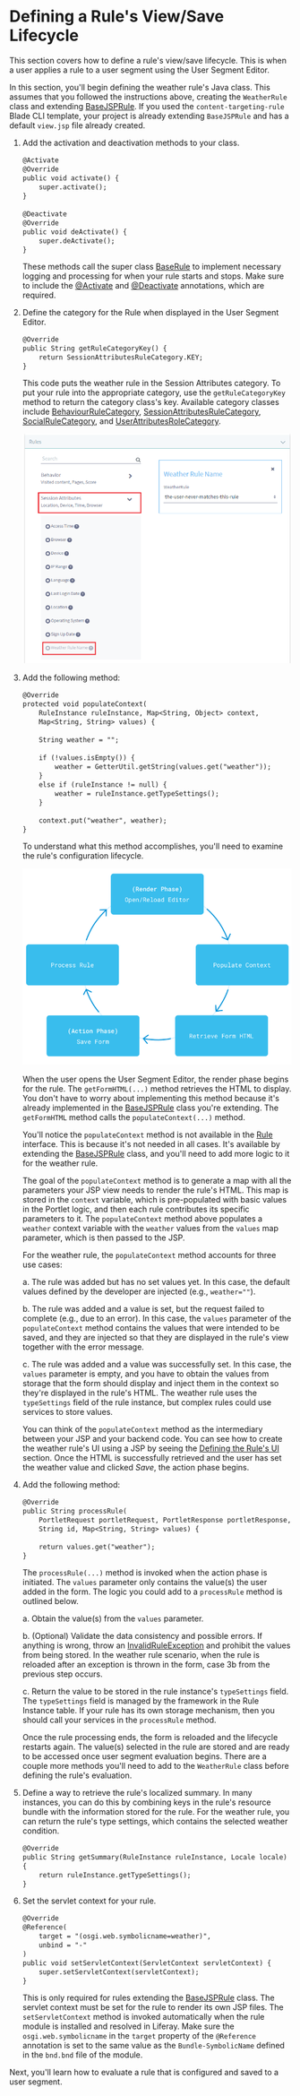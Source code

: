# Defining a Rule's View/Save Lifecycle [](id=defining-a-rules-view-save-lifecycle)

This section covers how to define a rule's view/save lifecycle. This is when
a user applies a rule to a user segment using the User Segment Editor.

In this section, you'll begin defining the weather rule's Java class. This
assumes that you followed the instructions above, creating the `WeatherRule`
class and extending
[BaseJSPRule](@app-ref@/content-targeting/2.0.0/javadocs/com/liferay/content/targeting/api/model/BaseJSPRule.html).
If you used the `content-targeting-rule` Blade CLI template, your project is
already extending `BaseJSPRule` and has a default `view.jsp` file already
created. 

1.  Add the activation and deactivation methods to your class.

        @Activate
        @Override
        public void activate() {
            super.activate();
        }

        @Deactivate
        @Override
        public void deActivate() {
            super.deActivate();
        }

    These methods call the super class
    [BaseRule](@app-ref@/content-targeting/2.0.0/javadocs/com/liferay/content/targeting/api/model/BaseRule.html)
    to implement necessary logging and processing for when your rule starts and
    stops. Make sure to include the
    [@Activate](https://osgi.org/javadoc/r6/cmpn/org/osgi/service/component/annotations/Activate.html)
    and
    [@Deactivate](https://osgi.org/javadoc/r6/cmpn/org/osgi/service/component/annotations/Deactivate.html)
    annotations, which are required.

2.  Define the category for the Rule when displayed in the User Segment Editor.

        @Override
        public String getRuleCategoryKey() {
            return SessionAttributesRuleCategory.KEY;
        }

    This code puts the weather rule in the Session Attributes category. To
    put your rule into the appropriate category, use the `getRuleCategoryKey`
    method to return the category class's key. Available category classes
    include [BehaviourRuleCategory](@app-ref@/content-targeting/2.0.0/javadocs/com/liferay/content/targeting/rule/categories/BehaviorRuleCategory.html),
    [SessionAttributesRuleCategory](@app-ref@/content-targeting/2.0.0/javadocs/com/liferay/content/targeting/rule/categories/SessionAttributesRuleCategory.html),
    [SocialRuleCategory](@app-ref@/content-targeting/2.0.0/javadocs/com/liferay/content/targeting/rule/categories/SocialRuleCategory.html),
    and
    [UserAttributesRoleCategory](@app-ref@/content-targeting/2.0.0/javadocs/com/liferay/content/targeting/rule/categories/UserAttributesRuleCategory.html).

    ![Figure 2: This example Weather rule was modified to reside in the Session Attributes category.](../../../images-dxp/new-category-rule.png)

3.  Add the following method:

        @Override
        protected void populateContext(
            RuleInstance ruleInstance, Map<String, Object> context,
            Map<String, String> values) {

            String weather = "";

            if (!values.isEmpty()) {
                weather = GetterUtil.getString(values.get("weather"));
            }
            else if (ruleInstance != null) {
                weather = ruleInstance.getTypeSettings();
            }

            context.put("weather", weather);
        }

    To understand what this method accomplishes, you'll need to examine the
    rule's configuration lifecycle.

    ![Figure 3: An Audience Targeting rule must be configured by the user and processed before it can become part of a User Segment.](../../../images-dxp/rule-lifecycle.png)

    When the user opens the User Segment Editor, the render phase begins for the
    rule. The `getFormHTML(...)` method retrieves the HTML to display. You don't
    have to worry about implementing this method because it's already
    implemented in the
    [BaseJSPRule](@app-ref@/content-targeting/2.0.0/javadocs/com/liferay/content/targeting/api/model/BaseJSPRule.html)
    class you're extending. The `getFormHTML`
    method calls the `populateContext(...)` method.

    You'll notice the `populateContext` method is not available in the
    [Rule](@app-ref@/content-targeting/2.0.0/javadocs/com/liferay/content/targeting/api/model/Rule.html)
    interface. This is because it's not needed in all cases. It's available by
    extending the
    [BaseJSPRule](@app-ref@/content-targeting/2.0.0/javadocs/com/liferay/content/targeting/api/model/BaseJSPRule.html)
    class, and you'll need to add more logic to it for the weather rule. 
    
    The goal of the `populateContext` method is to generate a map with all the
    parameters your JSP view needs to render the rule's HTML. This map is stored
    in the `context` variable, which is pre-populated with basic values in the
    Portlet logic, and then each rule contributes its specific parameters to
    it. The `populateContext` method above populates a `weather` context
    variable with the `weather` values from the `values` map parameter, which is
    then passed to the JSP.

    For the weather rule, the `populateContext` method accounts for three use
    cases:

    a. The rule was added but has no set values yet. In this case, the default
        values defined by the developer are injected (e.g., `weather=""`).

    b. The rule was added and a value is set, but the request failed to
        complete (e.g., due to an error). In this case, the `values` parameter
        of the `populateContext` method contains the values that were intended
        to be saved, and they are injected so that they are displayed in the
        rule's view together with the error message.

    c. The rule was added and a value was successfully set. In this case, the
    `values` parameter is empty, and you have to obtain the values from storage
    that the form should display and inject them in the context so they're
    displayed in the rule's HTML. The weather rule uses the `typeSettings` field
    of the rule instance, but complex rules could use services to store values.

    You can think of the `populateContext` method as the intermediary between
    your JSP and your backend code. You can see how to create the weather rule's
    UI using a JSP by seeing the
    [Defining the Rule's UI](/develop/tutorials/-/knowledge_base/7-1/creating-new-audience-targeting-rule-types#defining-the-rules-ui)
    section. Once the HTML is successfully retrieved and the user has set the
    weather value and clicked *Save*, the action phase begins. 

4.  Add the following method:

        @Override
        public String processRule(
            PortletRequest portletRequest, PortletResponse portletResponse,
            String id, Map<String, String> values) {

            return values.get("weather");
        }

    The `processRule(...)` method is invoked when the action phase is initiated.
    The `values` parameter only contains the value(s) the user added in the
    form. The logic you could add to a `processRule` method is outlined below.

    a. Obtain the value(s) from the `values` parameter.

    b. (Optional) Validate the data consistency and possible errors. If
    anything is wrong, throw an
    [InvalidRuleException](@app-ref@/content-targeting/2.0.0/javadocs/com/liferay/content/targeting/exception/InvalidRuleException.html)
    and prohibit the values from being stored. In the weather rule scenario,
    when the rule is reloaded after an exception is thrown in the form, case 3b
    from the previous step occurs.

    c. Return the value to be stored in the rule instance's `typeSettings`
    field. The `typeSettings` field is managed by the framework in the Rule
    Instance table. If your rule has its own storage mechanism, then you should
    call your services in the `processRule` method.

    Once the rule processing ends, the form is reloaded and the lifecycle
    restarts again. The value(s) selected in the rule are stored and are ready
    to be accessed once user segment evaluation begins. There are a couple more
    methods you'll need to add to the `WeatherRule` class before defining the
    rule's evaluation.

5.  Define a way to retrieve the rule's localized summary. In many instances,
    you can do this by combining keys in the rule's resource bundle with the
    information stored for the rule. For the weather rule, you can return
    the rule's type settings, which contains the selected weather condition.

        @Override
        public String getSummary(RuleInstance ruleInstance, Locale locale) {
            return ruleInstance.getTypeSettings();
        }

6.  Set the servlet context for your rule.

        @Override
        @Reference(
            target = "(osgi.web.symbolicname=weather)",
            unbind = "-"
        )
        public void setServletContext(ServletContext servletContext) {
            super.setServletContext(servletContext);
        }

    This is only required for rules extending the
    [BaseJSPRule](@app-ref@/content-targeting/2.0.0/javadocs/com/liferay/content/targeting/api/model/BaseJSPRule.html)
    class. The servlet context must be set for the rule to render its own JSP
    files. The `setServletContext` method is invoked automatically when the rule
    module is installed and resolved in Liferay. Make sure the
    `osgi.web.symbolicname` in the `target` property of the `@Reference`
    annotation is set to the same value as the `Bundle-SymbolicName` defined in
    the `bnd.bnd` file of the module.

Next, you'll learn how to evaluate a rule that is configured and saved to a user
segment.

